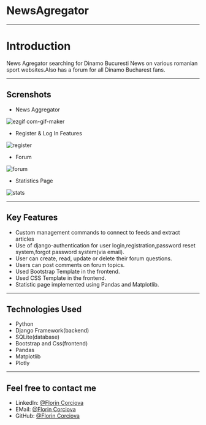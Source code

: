 # NewsAgregator
 - - - -
 # Introduction
News Agregator searching for Dinamo Bucuresti News on various romanian sport websites.Also has a forum for all Dinamo Bucharest fans.

 - - - -
 ## Screnshots
 * News Aggregator
 
 ![ezgif com-gif-maker](https://user-images.githubusercontent.com/74854275/193401165-c787aab7-db06-4083-b68b-dd455001244e.gif)



* Register & Log In Features

![register](https://user-images.githubusercontent.com/74854275/193401562-e7faa1c1-71f6-40a5-9a1f-d4f05c117952.jpg)



* Forum

![forum](https://user-images.githubusercontent.com/74854275/193401607-e2d005f6-1765-48cb-980d-bc4306b4afb4.jpg)


* Statistics Page

![stats](https://user-images.githubusercontent.com/74854275/193401619-bfd7aeb2-2f7a-4992-a091-209bf667f5e1.jpg)


 - - - -
  ## Key Features
  * Custom management commands to connect to feeds and extract articles
  * Use of django-authentication for user login,registration,password reset system,forgot password system(via email).
  * User can create, read, update or delete their forum questions.
  * Users can post comments on forum topics.
  * Used Bootstrap Template in the frontend.
  * Used CSS Template in the frontend.
  * Statistic page implemented using Pandas and Matplotlib.
  
  
   - - - -
  ## Technologies Used
  
  * Python
  * Django Framework(backend)
  * SQLite(database)
  * Bootstrap and Css(frontend)
  * Pandas
  * Matplotlib
  * Plotly
  
  
  - - - -
  
  ## Feel free to contact me
  * LinkedIn: [@Florin Corciova](https://www.linkedin.com/in/florin-corciova-0b1513120/) 
  * EMail: [@Florin Corciova](mailto:corciova.f@gmail.com)
  * GitHub: [@Florin Corciova](https://github.com/Stilledood)

  


 
